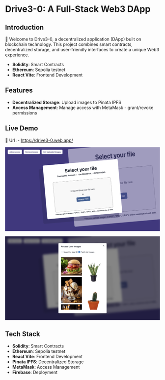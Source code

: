 
# Drive3-0: A Full-Stack Web3 DApp

## Introduction

🚀 Welcome to Drive3-0, a decentralized application (DApp) built on blockchain technology. This project combines smart contracts, decentralized storage, and user-friendly interfaces to create a unique Web3 experience.

* **Solidity**: Smart Contracts
* **Ethereum**: Sepolia testnet
* **React Vite**: Frontend Development

## Features

* **Decentralized Storage**: Upload images to Pinata IPFS
* **Access Management**: Manage access with MetaMask - grant/revoke permissions

## Live Demo

📸 Url :- https://drive3-0.web.app/

![Product Page](client/src/assets/readme/landingSection.png)

![Image Grid](client/src/assets/readme/imageGrid.png)

## Tech Stack

* **Solidity**: Smart Contracts
* **Ethereum**: Sepolia testnet
* **React Vite**: Frontend Development
* **Pinata IPFS**: Decentralized Storage
* **MetaMask**: Access Management
* **Firebase**: Deployment